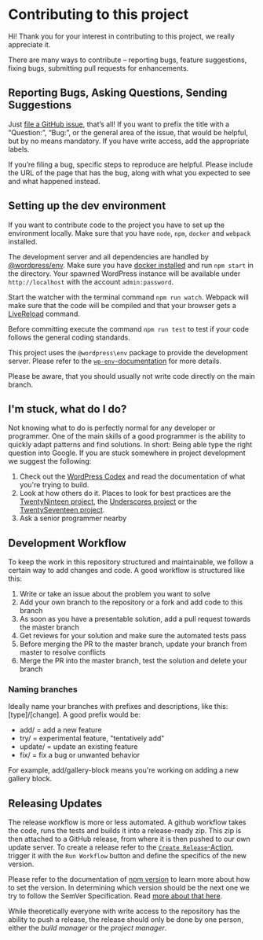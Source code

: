 # Contributing to this project

Hi! Thank you for your interest in contributing to this project, we really appreciate it.

There are many ways to contribute – reporting bugs, feature suggestions, fixing bugs, submitting pull requests for enhancements.

## Reporting Bugs, Asking Questions, Sending Suggestions

Just [file a GitHub issue](./issues/new), that’s all! If you want to prefix the title with a “Question:”, “Bug:”, or the general area of the issue, that would be helpful, but by no means mandatory. If you have write access, add the appropriate labels.

If you’re filing a bug, specific steps to reproduce are helpful. Please include the URL of the page that has the bug, along with what you expected to see and what happened instead.

## Setting up the dev environment

If you want to contribute code to the project you have to set up the environment locally. Make sure that you have `node`, `npm`, `docker` and `webpack` installed.

The development server and all dependencies are handled by [@wordpress/env](https://developer.wordpress.org/block-editor/reference-guides/packages/packages-env/). Make sure you have [docker installed](https://docs.docker.com/compose/install/) and run `npm start` in the directory. Your spawned WordPress instance will be available under `http://localhost` with the account `admin:password`.

Start the watcher with the terminal command `npm run watch`. Webpack will make sure that the code will be compiled and that your browser gets a [LiveReload](http://livereload.com/extensions/) command.

Before committing execute the command `npm run test` to test if your code follows the general coding standards.

This project uses the `@wordpress\env` package to provide the development server. Please refer to the [`wp-env`-documentation](https://github.com/WordPress/gutenberg/tree/master/packages/env) for more details.

Please be aware, that you should usually not write code directly on the main branch.

## I'm stuck, what do I do?

Not knowing what to do is perfectly normal for any developer or programmer. One of the main skills of a good programmer is the ability to quickly adapt patterns and find solutions. In short: Being able type the right question into Google. If you are stuck somewhere in project development we suggest the following:

1. Check out the [WordPress Codex](https://codex.wordpress.org) and read the documentation of what you're trying to build.
2. Look at how others do it. Places to look for best practices are the [TwentyNinteen project](https://github.com/WordPress/twentynineteen), the [Underscores project](https://github.com/automattic/_s) or the [TwentySeventeen project](https://github.com/WordPress/twentyseventeen).
3. Ask a senior programmer nearby

## Development Workflow

To keep the work in this repository structured and maintainable, we follow a certain way to add changes and code. A good workflow is structured like this:

1. Write or take an issue about the problem you want to solve
2. Add your own branch to the repository or a fork and add code to this branch
3. As soon as you have a presentable solution, add a pull request towards the master branch
4. Get reviews for your solution and make sure the automated tests pass
5. Before merging the PR to the master branch, update your branch from master to resolve conflicts
6. Merge the PR into the master branch, test the solution and delete your branch

### Naming branches

Ideally name your branches with prefixes and descriptions, like this: [type]/[change]. A good prefix would be:

* add/ = add a new feature
* try/ = experimental feature, "tentatively add"
* update/ = update an existing feature
* fix/ = fix a bug or unwanted behavior

For example, add/gallery-block means you're working on adding a new gallery block.

## Releasing Updates

The release workflow is more or less automated. A github workflow takes the code, runs the tests and builds it into a release-ready zip. This zip is then attached to a GitHub release, from where it is then pushed to our own update server. To create a release refer to the [`Create Release`-Action](./actions/workflows/release.yml), trigger it with the `Run Workflow` button and define the specifics of the new version.

Please refer to the documentation of [npm version](https://docs.npmjs.com/cli/v7/commands/npm-version) to learn more about how to set the version. In determining which version should be the next one we try to follow the SemVer Specification. Read [more about that here](https://semver.org/).

While theoretically everyone with write access to the repository has the ability to push a release, the release should only be done by one person, either the *build manager* or the *project manager*.
